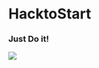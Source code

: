 # HacktoStart

### Just Do it!
![](https://media1.tenor.com/images/67b871908254e99e144f1b8bd8d06a97/tenor.gif?itemid=5218204) 
